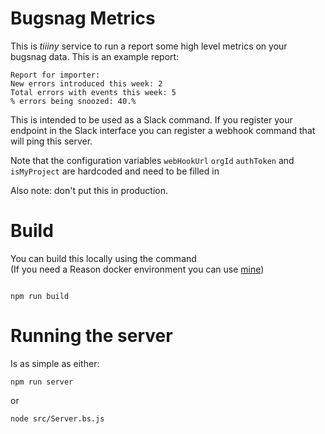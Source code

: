 # Bugsnag Metrics

This is _tiiiny_ service to run a report some high level metrics on your
bugsnag data. This is an example report:  

```
Report for importer:
New errors introduced this week: 2
Total errors with events this week: 5
% errors being snoozed: 40.%
```

This is intended to be used as a Slack command. If you register your endpoint
in the Slack interface you can register a webhook command that will ping this
server.

Note that the configuration variables `webHookUrl` `orgId` `authToken` and `isMyProject` are
hardcoded and need to be filled in  

Also note: don't put this in production.

# Build
You can build this locally using the command  
(If you need a Reason docker environment you can use
[mine](https://github.com/djtango/reason-alpine-docker))

```

npm run build
```

# Running the server

Is as simple as either:
```
npm run server
```

or  

```
node src/Server.bs.js
```
